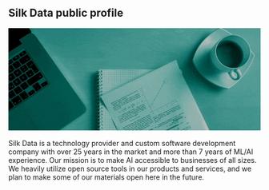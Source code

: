 ## Silk Data public profile

<p align="center">
  <img src="https://github.com/SilkData/.github/blob/main/profile/background.jpg" alt="background image">
</p>

Silk Data is a technology provider and custom software development company with over 25 years in the market and more than 7 years of ML/AI experience.
Our mission is to make AI accessible to businesses of all sizes. We heavily utilize open source tools in our products and services,
and we plan to make some of our materials open here in the future.
